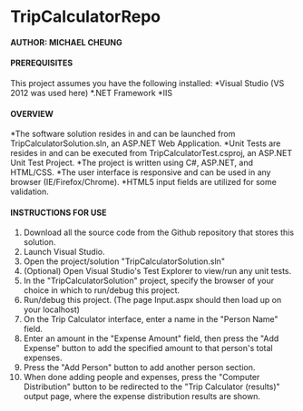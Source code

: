 # TripCalculatorRepo

#### AUTHOR: MICHAEL CHEUNG

#### PREREQUISITES
This project assumes you have the following installed:
*Visual Studio (VS 2012 was used here) 
*.NET Framework
*IIS

#### OVERVIEW
*The software solution resides in and can be launched from TripCalculatorSolution.sln, an ASP.NET Web Application.
*Unit Tests are resides in and can be executed from TripCalculatorTest.csproj, an ASP.NET Unit Test Project.
*The project is written using C#, ASP.NET, and HTML/CSS.
*The user interface is responsive and can be used in any browser (IE/Firefox/Chrome).
*HTML5 input fields are utilized for some validation.

#### INSTRUCTIONS FOR USE
1. Download all the source code from the Github repository that stores this solution.
2. Launch Visual Studio.
3. Open the project/solution "TripCalculatorSolution.sln"
4. (Optional) Open Visual Studio's Test Explorer to view/run any unit tests.
5. In the "TripCalculatorSolution" project, specify the browser of your choice in which to run/debug this project.
6. Run/debug this project. (The page Input.aspx should then load up on your localhost)
7. On the Trip Calculator interface, enter a name in the "Person Name" field. 
8. Enter an amount in the "Expense Amount" field, then press the "Add Expense" button to add the specified amount to that person's total expenses.
9. Press the "Add Person" button to add another person section.
10. When done adding people and expenses, press the "Computer Distribution" button to be redirected to the "Trip Calculator (results)" output page, where the expense distribution results are shown.
